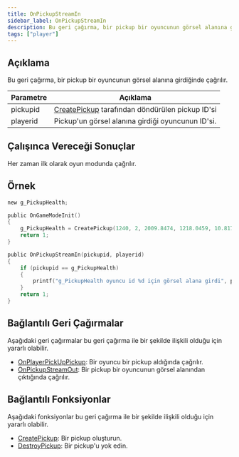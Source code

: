 ```yaml
---
title: OnPickupStreamIn
sidebar_label: OnPickupStreamIn
description: Bu geri çağırma, bir pickup bir oyuncunun görsel alanına girdiğinde çağrılır.
tags: ["player"]
---
```


<VersionWarn name='callback' version='omp v1.1.0.2612' />

## Açıklama

Bu geri çağırma, bir pickup bir oyuncunun görsel alanına girdiğinde çağrılır.

| Parametre     | Açıklama                                                                 |
|----------|-------------------------------------------------------------------------|
| pickupid | [CreatePickup](../functions/CreatePickup) tarafından döndürülen pickup ID'si |
| playerid | Pickup'un görsel alanına girdiği oyuncunun ID'si.                       |

## Çalışınca Vereceği Sonuçlar

Her zaman ilk olarak oyun modunda çağrılır.

## Örnek

```c
new g_PickupHealth;

public OnGameModeInit()
{
    g_PickupHealth = CreatePickup(1240, 2, 2009.8474, 1218.0459, 10.8175);
    return 1;
}

public OnPickupStreamIn(pickupid, playerid)
{
    if (pickupid == g_PickupHealth)
    {
        printf("g_PickupHealth oyuncu id %d için görsel alana girdi", playerid);
    }
    return 1;
}
```

## Bağlantılı Geri Çağırmalar

Aşağıdaki geri çağırmalar bu geri çağırma ile bir şekilde ilişkili olduğu için yararlı olabilir.

- [OnPlayerPickUpPickup](OnPlayerPickUpPickup): Bir oyuncu bir pickup aldığında çağrılır.
- [OnPickupStreamOut](OnPickupStreamOut): Bir pickup bir oyuncunun görsel alanından çıktığında çağrılır.

## Bağlantılı Fonksiyonlar

Aşağıdaki fonksiyonlar bu geri çağırma ile bir şekilde ilişkili olduğu için yararlı olabilir.

- [CreatePickup](../functions/CreatePickup): Bir pickup oluşturun.
- [DestroyPickup](../functions/DestroyPickup): Bir pickup'u yok edin.
